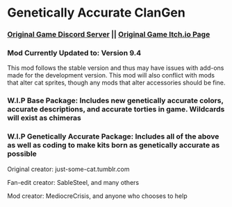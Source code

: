 # Genetically Accurate ClanGen

### [Original Game Discord Server](https://discord.gg/rnFQqyPZ7K) || [Original Game Itch.io Page](https://sablesteel.itch.io/clan-gen-fan-edit)

### Mod Currently Updated to: Version 9.4
This mod follows the stable version and thus may have issues with add-ons made for the development version. This mod will also conflict with mods that alter cat sprites, though any mods that alter accessories should be fine.

### W.I.P Base Package: Includes new genetically accurate colors, accurate descriptions, and accurate torties in game. Wildcards will exist as chimeras

### W.I.P Genetically Accurate Package: Includes all of the above as well as coding to make kits born as genetically accurate as possible

Original creator: just-some-cat.tumblr.com

Fan-edit creator: SableSteel, and many others

Mod creator: MediocreCrisis, and anyone who chooses to help
